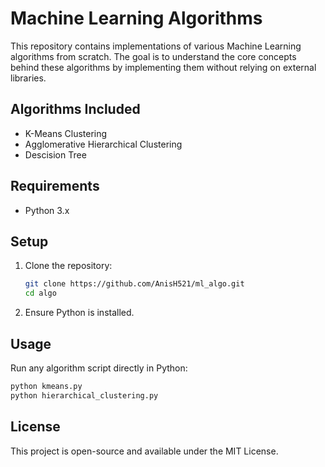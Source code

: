 # Machine Learning Algorithms

This repository contains implementations of various Machine Learning algorithms from scratch. The goal is to understand the core concepts behind these algorithms by implementing them without relying on external libraries.

## Algorithms Included
- K-Means Clustering
- Agglomerative Hierarchical Clustering
- Descision Tree

## Requirements
- Python 3.x

## Setup
1. Clone the repository:
   ```sh
   git clone https://github.com/AnisH521/ml_algo.git
   cd algo
   ```
2. Ensure Python is installed.

## Usage
Run any algorithm script directly in Python:
```sh
python kmeans.py
python hierarchical_clustering.py
```

## License
This project is open-source and available under the MIT License.
